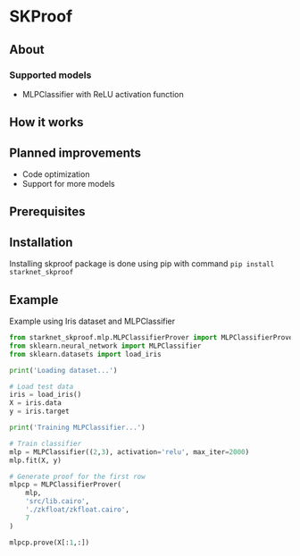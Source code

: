 # SKProof
## About
### Supported models
- MLPClassifier with ReLU activation function

## How it works

## Planned improvements
- Code optimization
- Support for more models

## Prerequisites

## Installation
Installing skproof package is done using pip with command `pip install starknet_skproof`

## Example
Example using Iris dataset and MLPClassifier
```python
from starknet_skproof.mlp.MLPClassifierProver import MLPClassifierProver
from sklearn.neural_network import MLPClassifier
from sklearn.datasets import load_iris

print('Loading dataset...')

# Load test data
iris = load_iris()
X = iris.data
y = iris.target

print('Training MLPClassifier...')

# Train classifier
mlp = MLPClassifier((2,3), activation='relu', max_iter=2000)
mlp.fit(X, y)

# Generate proof for the first row
mlpcp = MLPClassifierProver(
    mlp,
    'src/lib.cairo',
    './zkfloat/zkfloat.cairo',
    7
)

mlpcp.prove(X[:1,:])
```